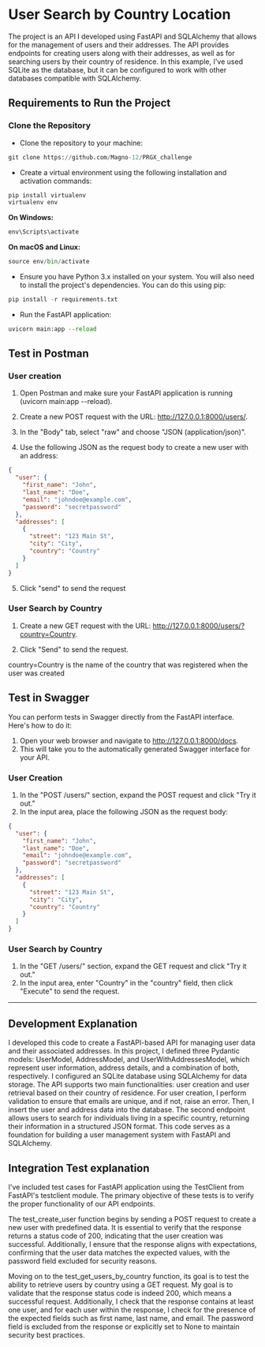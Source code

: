 # User Search by Country Location

The project is an API I developed using FastAPI and SQLAlchemy that allows for the management of users and their addresses. The API provides endpoints for creating users along with their addresses, as well as for searching users by their country of residence. In this example, I've used SQLite as the database, but it can be configured to work with other databases compatible with SQLAlchemy.

## Requirements to Run the Project

### Clone the Repository

- Clone the repository to your machine:

```python
git clone https://github.com/Magno-12/PRGX_challenge
```

- Create a virtual environment using the following installation and activation commands:

```python
pip install virtualenv
virtualenv env
```

**On Windows:**
```python
env\Scripts\activate
```

**On macOS and Linux:**
```python
source env/bin/activate
```

- Ensure you have Python 3.x installed on your system. You will also need to install the project's dependencies. You can do this using pip:

```python
pip install -r requirements.txt
```

- Run the FastAPI application:

```python
uvicorn main:app --reload
```

## Test in Postman

### User creation

1. Open Postman and make sure your FastAPI application is running (uvicorn main:app --reload).

2. Create a new POST request with the URL: http://127.0.0.1:8000/users/.

3. In the "Body" tab, select "raw" and choose "JSON (application/json)".

4. Use the following JSON as the request body to create a new user with an address:

```json
{
  "user": {
    "first_name": "John",
    "last_name": "Doe",
    "email": "johndoe@example.com",
    "password": "secretpassword"
  },
  "addresses": [
    {
      "street": "123 Main St",
      "city": "City",
      "country": "Country"
    }
  ]
}

```

5. Click "send" to send the request

### User Search by Country

1. Create a new GET request with the URL: http://127.0.0.1:8000/users/?country=Country.

2. Click "Send" to send the request.

country=Country is the name of the country that was registered when the user was created

## Test in Swagger

You can perform tests in Swagger directly from the FastAPI interface. Here's how to do it:

1. Open your web browser and navigate to http://127.0.0.1:8000/docs.
2. This will take you to the automatically generated Swagger interface for your API.

### User Creation

1. In the "POST /users/" section, expand the POST request and click "Try it out."
2. In the input area, place the following JSON as the request body:

```json
{
  "user": {
    "first_name": "John",
    "last_name": "Doe",
    "email": "johndoe@example.com",
    "password": "secretpassword"
  },
  "addresses": [
    {
      "street": "123 Main St",
      "city": "City",
      "country": "Country"
    }
  ]
}

```

### User Search by Country

1. In the "GET /users/" section, expand the GET request and click "Try it out."
2. In the input area, enter "Country" in the "country" field, then click "Execute" to send the request.

--------------------------------------------------------------------------------------
## Development Explanation

I developed this code to create a FastAPI-based API for managing user data and their associated addresses. In this project, I defined three Pydantic models: UserModel, AddressModel, and UserWithAddressesModel, which represent user information, address details, and a combination of both, respectively. I configured an SQLite database using SQLAlchemy for data storage. The API supports two main functionalities: user creation and user retrieval based on their country of residence. For user creation, I perform validation to ensure that emails are unique, and if not, raise an error. Then, I insert the user and address data into the database. The second endpoint allows users to search for individuals living in a specific country, returning their information in a structured JSON format. This code serves as a foundation for building a user management system with FastAPI and SQLAlchemy.

## Integration Test explanation

I've included test cases for FastAPI application using the TestClient from FastAPI's testclient module. The primary objective of these tests is to verify the proper functionality of our API endpoints.

The test_create_user function begins by sending a POST request to create a new user with predefined data. It is essential to verify that the response returns a status code of 200, indicating that the user creation was successful. Additionally, I ensure that the response aligns with expectations, confirming that the user data matches the expected values, with the password field excluded for security reasons.

Moving on to the test_get_users_by_country function, its goal is to test the ability to retrieve users by country using a GET request. My goal is to validate that the response status code is indeed 200, which means a successful request. Additionally, I check that the response contains at least one user, and for each user within the response, I check for the presence of the expected fields such as first name, last name, and email. The password field is excluded from the response or explicitly set to None to maintain security best practices.


